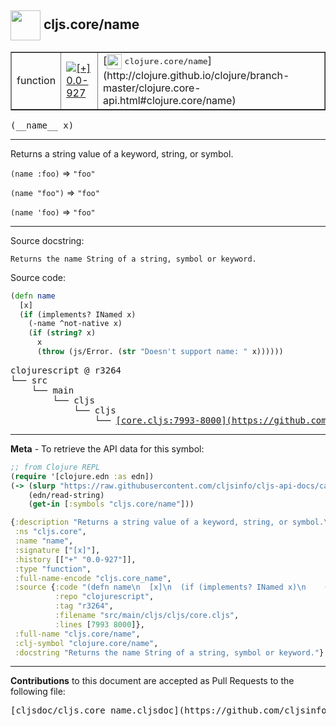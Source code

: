## <img width="48px" valign="middle" src="http://i.imgur.com/Hi20huC.png"> cljs.core/name

 <table border="1">
<tr>

<td>function</td>
<td><a href="https://github.com/cljsinfo/cljs-api-docs/tree/0.0-927"><img valign="middle" alt="[+] 0.0-927" src="https://img.shields.io/badge/+-0.0--927-lightgrey.svg"></a> </td>
<td>
[<img height="24px" valign="middle" src="http://i.imgur.com/1GjPKvB.png"> <samp>clojure.core/name</samp>](http://clojure.github.io/clojure/branch-master/clojure.core-api.html#clojure.core/name)
</td>
</tr>
</table>

 <samp>
(__name__ x)<br>
</samp>

---

Returns a string value of a keyword, string, or symbol.

`(name :foo)` => `"foo"`

`(name "foo")` => `"foo"`

`(name 'foo)` => `"foo"`

---



Source docstring:

```
Returns the name String of a string, symbol or keyword.
```

Source code:

```clj
(defn name
  [x]
  (if (implements? INamed x)
    (-name ^not-native x)
    (if (string? x)
      x
      (throw (js/Error. (str "Doesn't support name: " x))))))
```

 <pre>
clojurescript @ r3264
└── src
    └── main
        └── cljs
            └── cljs
                └── <ins>[core.cljs:7993-8000](https://github.com/clojure/clojurescript/blob/r3264/src/main/cljs/cljs/core.cljs#L7993-L8000)</ins>
</pre>


---

__Meta__ - To retrieve the API data for this symbol:

```clj
;; from Clojure REPL
(require '[clojure.edn :as edn])
(-> (slurp "https://raw.githubusercontent.com/cljsinfo/cljs-api-docs/catalog/cljs-api.edn")
    (edn/read-string)
    (get-in [:symbols "cljs.core/name"]))
```

```clj
{:description "Returns a string value of a keyword, string, or symbol.\n\n`(name :foo)` => `\"foo\"`\n\n`(name \"foo\")` => `\"foo\"`\n\n`(name 'foo)` => `\"foo\"`",
 :ns "cljs.core",
 :name "name",
 :signature ["[x]"],
 :history [["+" "0.0-927"]],
 :type "function",
 :full-name-encode "cljs.core_name",
 :source {:code "(defn name\n  [x]\n  (if (implements? INamed x)\n    (-name ^not-native x)\n    (if (string? x)\n      x\n      (throw (js/Error. (str \"Doesn't support name: \" x))))))",
          :repo "clojurescript",
          :tag "r3264",
          :filename "src/main/cljs/cljs/core.cljs",
          :lines [7993 8000]},
 :full-name "cljs.core/name",
 :clj-symbol "clojure.core/name",
 :docstring "Returns the name String of a string, symbol or keyword."}

```

---

__Contributions__ to this document are accepted as Pull Requests to the following file:

 <pre>
[cljsdoc/cljs.core_name.cljsdoc](https://github.com/cljsinfo/cljs-api-docs/blob/master/cljsdoc/cljs.core_name.cljsdoc)
</pre>

